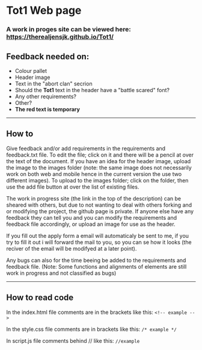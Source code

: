 # Tot1 Web page
### A work in proges site can be viewed here: https://therealjensjk.github.io/Tot1/

## Feedback needed on:
- Colour pallet
- Header image
- Text in the "abort clan" secrion
- Should the **Tot1** text in the header have a "battle scared" font?
- Any other requirements?
- Other?
- **The red text is temporary**

---

## How to
Give feedback and/or add requirements in the requirements and feedback.txt file. To edit the file;  click on it and there will be a pencil at over the text of the document. If you have an idea for the header image, upload the image to the images folder (note: the same image does not necessarily work on both web and mobile hence in the current version the use two different images). To upload to the images folder; click on the folder, then use the add file button at over the list of existing files.

The work in progress site (the link in the top of the description) can be sheared with others, but due to not wanting to deal with others forking and or modifying the project, the github page is private. If anyone else have any feedback they can tell you and you can modify the requirements and feedback file accordingly, or upload an image for use as the header.

If you fill out the apply form a email will automaticaly be sent to me, if you try to fill it out i will forward the mail to you, so you can se how it looks (the reciver of the email will be modifyed at a later point).

Any bugs can also for the time beeing be added to the requirements and feedback file. (Note: Some functions and alignments of elements are still work in progress and not classified as bugs)

---
## How to read code

In the index.html file comments are in the brackets like this:
` <!-- example --> `

In the style.css file comments are in brackets like this: 
` /* example */ `

In script.js file comments behind // like this:
` //example `
